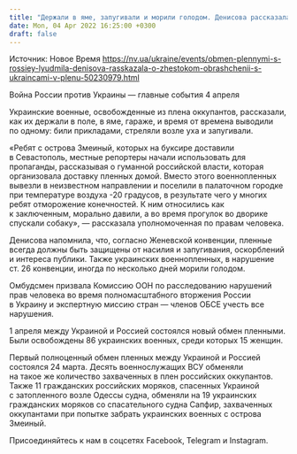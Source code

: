 ```yaml
---
title: "Держали в яме, запугивали и морили голодом. Денисова рассказала, как россияне обращались с украинскими военнопленными"
date: Mon, 04 Apr 2022 16:25:00 +0300
draft: false
---
```

Источник: Новое Время https://nv.ua/ukraine/events/obmen-plennymi-s-rossiey-lyudmila-denisova-rasskazala-o-zhestokom-obrashchenii-s-ukraincami-v-plenu-50230979.html


 Война России против Украины — главные события 4 апреля

Украинские военные, освобожденные из плена оккупантов, рассказали, как их держали в поле, в яме, гараже, и время от времена выводили по одному: били прикладами, стреляли возле уха и запугивали.

«Ребят с острова Змеиный, которых на буксире доставили в Севастополь, местные репортеры начали использовать для пропаганды, рассказывая о гуманной российской власти, которая организовала доставку пленных домой. Вместо этого военнопленных вывезли в неизвестном направлении и поселили в палаточном городке при температуре воздуха -20 градусов, в результате чего у многих ребят отморожение конечностей. К ним относились как к заключенным, морально давили, а во время прогулок во дворике спускали собаку», — рассказала уполномоченная по правам человека.

Денисова напомнила, что, согласно Женевской конвенции, пленные всегда должны быть защищены от насилия и запугивания, оскорблений и интереса публики. Также украинских военнопленных, в нарушение ст. 26 конвенции, иногда по несколько дней морили голодом.

Омбудсмен призвала Комиссию ООН по расследованию нарушений прав человека во время полномасштабного вторжения России в Украину и экспертную миссию стран — членов ОБСЕ учесть все нарушения.

1 апреля между Украиной и Россией состоялся новый обмен пленными. Были освобождены 86 украинских военных, среди которых 15 женщин.

 Первый полноценный обмен пленных между Украиной и Россией состоялся 24 марта. Десять военнослужащих ВСУ обменяли на такое же количество захваченных в плен российских оккупантов. Также 11 гражданских российских моряков, спасенных Украиной с затопленного возле Одессы судна, обменяли на 19 украинских гражданских моряков со спасательного судна Сапфир, захваченных оккупантами при попытке забрать украинских военных с острова Змеиный.

Присоединяйтесь к нам в соцсетях Facebook, Telegram и Instagram.
